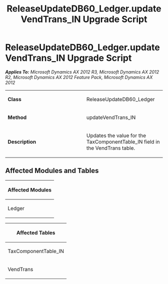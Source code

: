 ﻿---
title: ReleaseUpdateDB60_Ledger.updateVendTrans_IN Upgrade Script
TOCTitle: ReleaseUpdateDB60_Ledger.updateVendTrans_IN Upgrade Script
ms:assetid: 6ad0ef1b-8215-ec7a-821b-0c19368b7670
ms:mtpsurl: https://msdn.microsoft.com/en-us/library/JJ685663(v=AX.60)
ms:contentKeyID: 49708865
ms.date: 05/18/2015
mtps_version: v=AX.60
---

# ReleaseUpdateDB60\_Ledger.updateVendTrans\_IN Upgrade Script 


_**Applies To:** Microsoft Dynamics AX 2012 R3, Microsoft Dynamics AX 2012 R2, Microsoft Dynamics AX 2012 Feature Pack, Microsoft Dynamics AX 2012_

<table>
<colgroup>
<col style="width: 50%" />
<col style="width: 50%" />
</colgroup>
<tbody>
<tr class="odd">
<td><p><strong>Class</strong></p></td>
<td><p>ReleaseUpdateDB60_Ledger</p></td>
</tr>
<tr class="even">
<td><p><strong>Method</strong></p></td>
<td><p>updateVendTrans_IN</p></td>
</tr>
<tr class="odd">
<td><p><strong>Description</strong></p></td>
<td><p>Updates the value for the TaxComponentTable_IN field in the VendTrans table.</p></td>
</tr>
</tbody>
</table>


## Affected Modules and Tables

<table>
<colgroup>
<col style="width: 100%" />
</colgroup>
<thead>
<tr class="header">
<th><p>Affected Modules</p></th>
</tr>
</thead>
<tbody>
<tr class="odd">
<td><p>Ledger</p></td>
</tr>
</tbody>
</table>


<table>
<colgroup>
<col style="width: 100%" />
</colgroup>
<thead>
<tr class="header">
<th><p>Affected Tables</p></th>
</tr>
</thead>
<tbody>
<tr class="odd">
<td><p>TaxComponentTable_IN</p></td>
</tr>
<tr class="even">
<td><p>VendTrans</p></td>
</tr>
</tbody>
</table>

  


